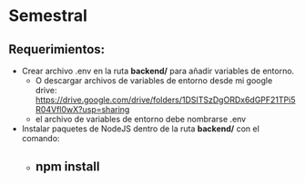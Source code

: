 # Semestral

## Requerimientos:
* Crear archivo .env en la ruta **backend/** para añadir variables de entorno.
    - O descargar archivos de variables de entorno desde mi google drive: https://drive.google.com/drive/folders/1DSITSzDgORDx6dGPF21TPi5R04Vfl0wX?usp=sharing
    - el archivo de variables de entorno debe nombrarse .env
* Instalar paquetes de NodeJS dentro de la ruta **backend/** con el comando:
    - ## npm install ##